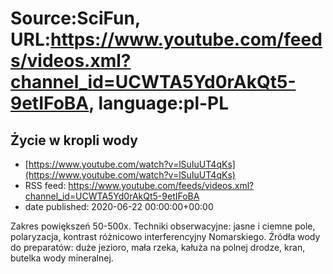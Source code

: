 # Source:SciFun, URL:https://www.youtube.com/feeds/videos.xml?channel_id=UCWTA5Yd0rAkQt5-9etIFoBA, language:pl-PL

## Życie w kropli wody
 - [https://www.youtube.com/watch?v=lSuIuUT4qKs](https://www.youtube.com/watch?v=lSuIuUT4qKs)
 - RSS feed: https://www.youtube.com/feeds/videos.xml?channel_id=UCWTA5Yd0rAkQt5-9etIFoBA
 - date published: 2020-06-22 00:00:00+00:00

Zakres powiększeń 50-500x. Techniki obserwacyjne: jasne i ciemne pole, polaryzacja, kontrast różnicowo interferencyjny Nomarskiego. Źródła wody do preparatów: duże jezioro, mała rzeka, kałuża na polnej drodze, kran, butelka wody mineralnej.


